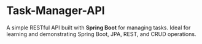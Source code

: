 # Task-Manager-API
A simple RESTful API built with **Spring Boot** for managing tasks. Ideal for learning and demonstrating Spring Boot, JPA, REST, and CRUD operations.
